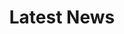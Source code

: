 ---
title: "Latest News"
draft: false
# page title background image
bg_image: "images/backgrounds/blog-bg.jpg"
# meta description
description : "this is meta description"
---